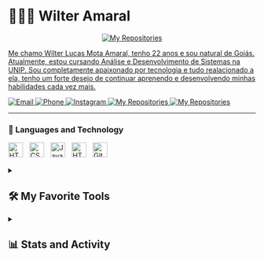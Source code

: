 # 👨🏽‍💻 Wilter Amaral

<p align = "center">
<a href="">
        <img 
            alt="My Repositories" 
            title="See my repositories" 
            src="https://readme-typing-svg.demolab.com/?lines=Dev-Jr%20Web%20and%20app%20Developer&font=Fira%20Code&center=true&width=440&height=45&color=e&vCenter=true&pause=1000&size=22"
        />
</p>

Me chamo Wilter Lucas Mota Amaral, tenho 22 anos e sou natural de Goiás. Atualmente, estou cursando Análise e Desenvolvimento de Sistemas na UNIP. Sou completamente apaixonado por tecnologia e tudo realacionado a ela, tenho um forte desejo de continuar aprenendo e desenvolvendo minhas habilidades cada vez mais.

<p align="left">
 <a href="lucasmotaoficial2018@outlook.com">
        <img 
            alt="Email" 
            title="Talk me on email" 
            src="https://custom-icon-badges.demolab.com/badge/-wilter amaral-purple?style=for-the-badge&logo=outlook&logoColor=white"
        />
    </a>
    <a href="https://wa.me/qr/FZ22FGWUCA4TL1">
        <img 
            alt="Phone" 
            title="Talk me on WhatsApp" 
            src="https://custom-icon-badges.demolab.com/badge/(62)_99884_7748-gree?style=for-the-badge&logo=phone&logoColor=white"
        />
    </a>
    <a href="https://www.instagram.com/w_lucazz?igsh=MWthaGRoNXZqNjRzbw==">
        <img 
            alt="Instagram" 
            title="See My Instagram" 
            src="https://custom-icon-badges.demolab.com/badge/-wlucazz-red?style=for-the-badge&logo=instagram&logoColor=white"
        />
    </a>
    <a href="">
        <img 
            alt="My Repositories" 
            title="See my repositories" 
            src="https://custom-icon-badges.demolab.com/badge/-My%20Repos-blue?style=for-the-badge&logoColor=white&logo=repo"
        />
    </a>
    <a href="">
        <img 
            alt="My Repositories" 
            title="See my repositories" 
            src="https://custom-icon-badges.demolab.com/badge/goiás,_br-yellow?style=for-the-badge&logo=location&logoColor=white"
        />
    </a>
    
    
</p>

---

### 🤖 Languages and Technology

<img 
    align="left" 
    alt="HTML"
    title="HTML" 
    width="30px" 
    style="padding-right: 10px;" 
    src="https://cdn.jsdelivr.net/gh/devicons/devicon@latest/icons/html5/html5-original.svg" 
/>
<img 
    align="left" 
    alt="CSS" 
    title="CSS"
    width="30px" 
    style="padding-right: 10px;" 
    src="https://cdn.jsdelivr.net/gh/devicons/devicon@latest/icons/css3/css3-original.svg" 
/>
<img 
    align="left" 
    alt="JavaScript" 
    title="JavaScript"
    width="30px" 
    style="padding-right: 10px;" 
    src="https://cdn.jsdelivr.net/gh/devicons/devicon@latest/icons/javascript/javascript-original.svg" 
/>
<img 
    align="left" 
    alt="HTML"
    title="HTML" 
    width="30px" 
    style="padding-right: 10px;" 
    src="https://cdn.jsdelivr.net/gh/devicons/devicon@latest/icons/csharp/csharp-original.svg" 
/>

<img 
    align="left" 
    alt="Git" 
    title="Git"
    width="30px" 
    style="padding-right: 10px;" 
    src="https://cdn.jsdelivr.net/gh/devicons/devicon@latest/icons/git/git-original.svg" 
/>
<br/>
<br/>



<details> 
  <summary><h2>🛠️ My Favorite Tools</h2></summary>
  <!-- Some badges are from https://github.com/Ileriayo/markdown-badges -->

  <h3>👨‍💻 Programming and Markup Languages</h3>

  <p>
    <a href="https://github.com/search?q=user%3AW-LucazMota+language%3Ac"><img alt="C" src="https://custom-icon-badges.demolab.com/badge/C-03599C.svg?logo=c-in-hexagon&logoColor=white"></a>
    <a href="https://github.com/search?q=user%3AW-LucazMota+language%3Acpp"><img alt="C++" src="https://custom-icon-badges.demolab.com/badge/C++-9C033A.svg?logo=cpp2&logoColor=white"></a>
    <a href="https://github.com/search?q=user%3AW-LucazMota+language%3Acsharp"><img alt="C#" src="https://custom-icon-badges.demolab.com/badge/C%23-68217A.svg?logo=cs2&logoColor=white"></a>
    <a href="https://github.com/search?q=user%3AW-LucazMota+language%3Acss"><img alt="CSS" src="https://img.shields.io/badge/CSS-1572B6.svg?logo=css3&logoColor=white"></a>
    <a href="https://github.com/search?q=user%3AW-LucazMota+language%3Ahtml"><img alt="HTML" src="https://img.shields.io/badge/HTML-E34F26.svg?logo=html5&logoColor=white"></a>
    <a href="https://github.com/search?q=user%3AW-LucazMota+language%3Ajava"><img alt="Java" src="https://custom-icon-badges.demolab.com/badge/Java-007396.svg?logo=java&logoColor=white"></a>
    <a href="https://github.com/search?q=user%3AW-LucazMota+language%3Ajavascript"><img alt="JavaScript" src="https://img.shields.io/badge/JavaScript-F7DF1E.svg?logo=javascript&logoColor=black"></a>

  </p>

  <h3>🗄️ Databases and Cloud Hosting</h3>

  <p>
      <a href="#"><img alt="Heroku" src="https://img.shields.io/badge/Heroku-430098.svg?logo=heroku&logoColor=white"></a>
      <a href="#"><img alt="MongoDB" src ="https://img.shields.io/badge/MongoDB-4ea94b.svg?logo=mongodb&logoColor=white"></a>
      <a href="#"><img alt="MySQL" src="https://img.shields.io/badge/MySQL-00f.svg?logo=mysql&logoColor=white"></a>
      <a href="#"><img alt="Hibernate" src="https://img.shields.io/badge/Hibernate-59666C.svg?logo=hibernate&logoColor=white"></a>
      <a href="#"><img alt="PostgreSQL" src ="https://img.shields.io/badge/PostgreSQL-316192.svg?logo=postgresql&logoColor=white"></a>

  <h3>💻 Software and Tools</h3>

  <p>
      <a href="#"><img alt="Adobe" src="https://img.shields.io/badge/Adobe-FF0000.svg?logo=adobe&logoColor=white"></a>
      <a href="#"><img alt="Discord" src="https://img.shields.io/badge/-Discord-5865F2.svg?logo=discord&logoColor=white"></a>
      <a href="#"><img alt="Git" src="https://img.shields.io/badge/Git-F05033.svg?logo=git&logoColor=white"></a>
      <a href="#"><img alt="GitHub Desktop" src="https://img.shields.io/badge/GitHub%20Desktop-8034A9.svg?logo=github&logoColor=white"></a>
      <a href="#"><img alt="Postman" src="https://img.shields.io/badge/Postman-FF6C37?logo=postman&logoColor=white"></a>
      <a href="#"><img alt="Stack Overflow" src="https://img.shields.io/badge/-Stack%20Overflow-FE7A16?logo=stack-overflow&logoColor=white"></a>
      <a href="#"><img alt="Visual Studio Code" src="https://img.shields.io/badge/Visual%20Studio%20Code-0078d7.svg?logo=visual-studio-code&logoColor=white"></a>
      <a href="#"><img alt="Spring" src="https://img.shields.io/badge/Spring-6DB33F.svg?logo=spring&logoColor=white"></a>
      <a href="#"><img alt="Spring Boot" src="https://img.shields.io/badge/Spring%20Boot-6DB33F.svg?logo=spring%20boot&logoColor=white"></a>
      <a href="#"><img alt="Eclipse IDE" src="https://img.shields.io/badge/Eclipse%20IDE-2C2255.svg?logo=eclipse%20ide&logoColor=white
      "></a>
      <a href="#"><img alt="Intellij IDEA" src="https://img.shields.io/badge/Intellij%20IDEA-000000.svg?logo=intellijidea&logoColor=white
      "></a>
      <a href="#"><img alt="Xampp" src="https://img.shields.io/badge/Xampp%20Control-FB7A24.svg?logo=xampp&logoColor=white
      "></a>
      
  </p>
</details>

<details> 
  <summary><h2>📊 Stats and Activity</h2></summary>

  <img 
      align="left  " 
      alt="GitHub Stats" 
      height="200" 
      src="https://github-readme-stats.vercel.app/api/top-langs/?username=w-lucazmota&theme=react&layout=compact&custom_title=Technology&langs_count=9" 
  />

  <h3>🔥 Streak Stats</h3>

  <!-- GitHub Readme Streak Stats - https://github.com/W-LucazMota/github-readme-streak-stats -->
  <p>
    <a href="https://github.com/W-LucazMota/github-readme-streak-stats">
      <!-- Use https://streak-stats.demolab.com or self-host with your own Vercel app - visit https://git.io/streak-stats for instructions -->
      <img title="🔥 Get streak stats for your profile at git.io/streak-stats" alt="W-LucazMota's streak" src="https://github-readme-streak-stats-eight.vercel.app/?user=W-LucazMota&theme=react&hide_border=true&short_numbers=true"/>
    </a>
   
  <h3>💻 GitHub Profile Stats</h3>

  <b>Note:</b> Top languages is only a metric of the languages my public code consists of and doesn't reflect experience or skill level.
  
  <!-- https://github.com/ashutosh00710/github-readme-activity-graph -->

  <a href="https://github.com/ashutosh00710/github-readme-activity-graph"><img alt="W-LucazMota's Activity Graph" src="https://github-readme-activity-graph.vercel.app/graph/?username=W-LucazMota&theme=react&layout=compact&custom_title=Tecnologias&langs_count=9" /></a>

</details>
